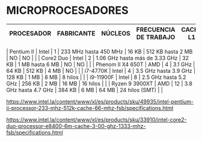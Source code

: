 # MICROPROCESADORES 

|     PROCESADOR    | FABRICANTE | NÚCLEOS |       FRECUENCIA DE TRABAJO    | CACHÉ L1 |     CACHÉ L2      | CACHÉ L3 | HYPERTHREADING | URL |
|-------------------|------------|---------|--------------------------------|----------|-------------------|----------|----------------|-----|

| Pentium II        | Intel      | 1       | 233 MHz hasta 450 MHz          | 16 KB    | 512 KB hasta 2 MB | NO       | NO             |     |
| Core2 Duo         | Intel      | 2       | 1.06 GHz hasta más de 3.33 GHz | 32 KB    | 1 MB hasta 6 MB   | NO       | NO             |     |
| Phenom II X4 650T | AMD        | 4       | 3.1 GHz                        | 64 KB    | 512 KB            | 4 MB     | NO             |     |
| i7-4770K          | Intel      | 4       | 3.5 GHz hasta 3.9 GHz          | 128 KB   | 1 MB              | 8 MB     | 8 hilos        |     |
| i9-11900F         | Intel      | 8       | 2.5 GHz hasta 5.2 GHz          | 256 KB   | 2 MB              | 16 MB    | 16 hilos       |     |
| Ryzen 9 3900XT    | AMD        | 12      | 3.8 GHz hasta 4.7 GHz          | 384 KB   | 6 MB              | 64 MB    | 24 hilos (SMT) |     |

https://www.intel.la/content/www/xl/es/products/sku/49935/intel-pentium-ii-processor-233-mhz-512k-cache-66-mhz-fsb/specifications.html

https://www.intel.la/content/www/xl/es/products/sku/33910/intel-core2-duo-processor-e8400-6m-cache-3-00-ghz-1333-mhz-fsb/specifications.html

